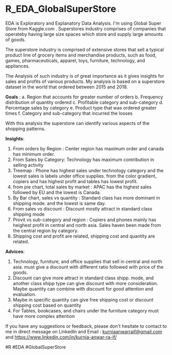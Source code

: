 # R_EDA_GlobalSuperStore
EDA is Exploratory and Explanatory Data Analysis. I'm using Global Super Store from Kaggle.com . Superstores industry comprises of companies that operateby having large size spaces which store and supply large amounts of goods. 

The superstore industry is comprised of extensive stores that sell a typical product line of grocery items and merchandise products, such as food, games, pharmaceuticals, apparel, toys, furniture, technology, and appliances. 

The Analysis of such industry is of great importance as it gives insights for sales and profits of various products. My analysis is based on a superstore dataset in the world that ordered between 2015 and 2018.

**Goals** :
a. Region that accounts for greater number of orders
b. Frequency distribution of quantity ordered
c. Profitable category and sub-category
d. Percentage sales by category
e. Product type that was ordered greater times
f. Category and sub-category that incurred the losses

With this analysis the superstore can identify various aspects of the shopping patterns.

**Insights**:
1. From orders by Region :  Center region has maximum order and canada has minimum order.
2. From Sales by Category: Technology has maximum contribution in selling activity
3. Treemap :  Phone has highest sales under technology category and  the lowest sales is labels under office supplies. from the color gradient, copiers and has highest profit and tables has lowest profit.
4. from pie chart, total sales by market : APAC has the highest sales followed by EU and the lowest is Canada.
5. By Bar chart, sales vs quantity : Standard class has more dominant in shipping mode. and the lowest is same day.
6. From sales vs discount : Discount mostly attract in standard class shipping mode
7. Provit vs sub-category and region : Copiers and phones mainly has heighest profit in central and north asia. Sales haven been made from the central region by category.
9. Shipping cost and profit are related, shipping cost and quantity are related.

**Advices**:
1. Technology, furniture, and office supplies that sell in central and north asia. must give a discount with different ratio followed with price of the goods.
2. Discount can give more attract in standard class shipp. mode, and another class shipp type can give discount with more consideration. Maybe quantity can combine with discount for good attention and evaluation.
3. Maybe in specific quantity can give free shipping cost or discount shipping cost based on quantity
4. For Tables, bookcases, and chairs under the furniture category must have more complex attention

If you have any suggestions or feedback, please don't hesitate to contact to me in direct message on LinkedIn and Email :
kurniaanwarraif@gmail.com and https://www.linkedin.com/in/kurnia-anwar-ra-if/

#R
#EDA
#GlobalSuperStore
